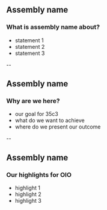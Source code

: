 ## Assembly name

### What is assembly name about?

* statement 1
* statement 2
* statement 3

--

## Assembly name

### Why are we here?

* our goal for 35c3
* what do we want to achieve
* where do we present our outcome

--

## Assembly name

### Our highlights for OIO

* highlight 1
* highlight 2
* highlight 3
